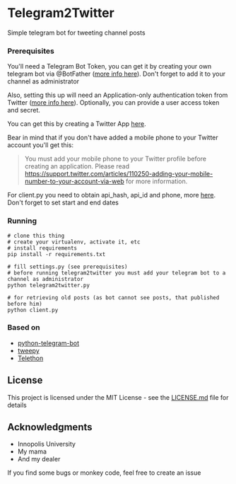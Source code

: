 # Telegram2Twitter

Simple telegram bot for tweeting channel posts


### Prerequisites
You'll need a Telegram Bot Token, you can get it by creating your own telegram bot via @BotFather ([more info here](https://core.telegram.org/bots)). Don't forget to add it to your channel as administrator

Also, setting this up will need an Application-only authentication token from Twitter ([more info here](https://dev.twitter.com/oauth/application-only)). Optionally, you can provide a user access token and secret.

You can get this by creating a Twitter App [here](https://apps.twitter.com/).

Bear in mind that if you don't have added a mobile phone to your Twitter account you'll get this:

>You must add your mobile phone to your Twitter profile before creating an application. Please read https://support.twitter.com/articles/110250-adding-your-mobile-number-to-your-account-via-web for more information.

For client.py you need to obtain api_hash, api_id and phone, more [here](https://my.telegram.org/auth). Don't forget to set start and end dates


### Running

```
# clone this thing
# create your virtualenv, activate it, etc
# install requirements
pip install -r requirements.txt

# fill settings.py (see prerequisites)
# before running telegram2twitter you must add your telegram bot to a channel as administrator
python telegram2twitter.py

# for retrieving old posts (as bot cannot see posts, that published before him)
python client.py
```


### Based on

- [python-telegram-bot](https://github.com/leandrotoledo/python-telegram-bot)
- [tweepy](https://github.com/tweepy/tweepy)
- [Telethon](https://github.com/LonamiWebs/Telethon)


## License

This project is licensed under the MIT License - see the [LICENSE.md](LICENSE.md) file for details

## Acknowledgments

* Innopolis University
* My mama
* And my dealer

If you find some bugs or monkey code, feel free to create an issue